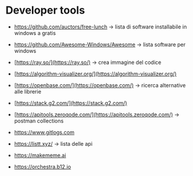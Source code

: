 # Developer tools
- https://github.com/auctors/free-lunch -> lista di software installabile in windows a gratis
- https://github.com/Awesome-Windows/Awesome -> lista software per windows
- [https://ray.so/](https://ray.so/) -> crea immagine del codice
- [https://algorithm-visualizer.org/](https://algorithm-visualizer.org/)
- [https://openbase.com/](https://openbase.com/) -> ricerca alternative alle librerie
- [https://stack.g2.com/](https://stack.g2.com/)

- [https://apitools.zeroqode.com/](https://apitools.zeroqode.com/) -> postman collections
- https://www.gitlogs.com
- https://listt.xyz/ -> lista delle api
- https://makememe.ai
- https://orchestra.b12.io
